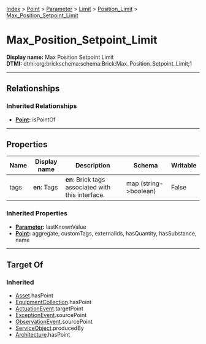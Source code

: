 [Index](../../../../index.md) > [Point](../../../Point.md) > [Parameter](../../Parameter.md) > [Limit](../Limit.md) > [Position_Limit](Position_Limit.md) > [Max_Position_Setpoint_Limit](#)
# Max_Position_Setpoint_Limit

**Display name:** Max Position Setpoint Limit<br />
**DTMI:** dtmi:org:brickschema:schema:Brick:Max_Position_Setpoint_Limit;1

---

## Relationships

### Inherited Relationships
* **[Point](../../../Point.md):** isPointOf

---

## Properties

|Name|Display name|Description|Schema|Writable|
|-|-|-|-|-|
|tags|**en**: Tags|**en**: Brick tags associated with this interface.|map (string->boolean)|False|
### Inherited Properties
* **[Parameter](../../Parameter.md):** lastKnownValue
* **[Point](../../../Point.md):** aggregate, customTags, externalIds, hasQuantity, hasSubstance, name

---

## Target Of
### Inherited
* [Asset](../../../../Asset/Asset.md).hasPoint
* [EquipmentCollection](../../../../Collection/EquipmentCollection.md).hasPoint
* [ActuationEvent](../../../../Event/PointEvent/ActuationEvent.md).targetPoint
* [ExceptionEvent](../../../../Event/PointEvent/ExceptionEvent.md).sourcePoint
* [ObservationEvent](../../../../Event/PointEvent/ObservationEvent.md).sourcePoint
* [ServiceObject](../../../../Information/ServiceObject/ServiceObject.md).producedBy
* [Architecture](../../../../Space/Architecture/Architecture.md).hasPoint
